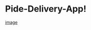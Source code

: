 # Pide-Delivery-App!
[image](https://user-images.githubusercontent.com/71783387/135901086-b00db2ec-8bae-4674-af55-a6ba811e519f.png)
